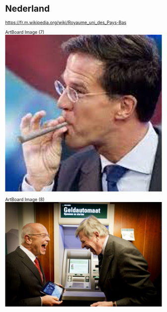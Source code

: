 
# Nederland
https://fr.m.wikipedia.org/wiki/Royaume_uni_des_Pays-Bas

ArtBoard Image (7)
![](https://github.com/nondejus/el-infierno-de-mazorra/blob/main/angel%20de%20la%20muerte/Royaume%20uni%20des%20pays%20bastille/Nederland/ArtBoard%20Image%20(7).jpg)

ArtBoard Image (8)
![](https://github.com/nondejus/el-infierno-de-mazorra/blob/main/angel%20de%20la%20muerte/Royaume%20uni%20des%20pays%20bastille/Nederland/ArtBoard%20Image%20(8).jpg)
